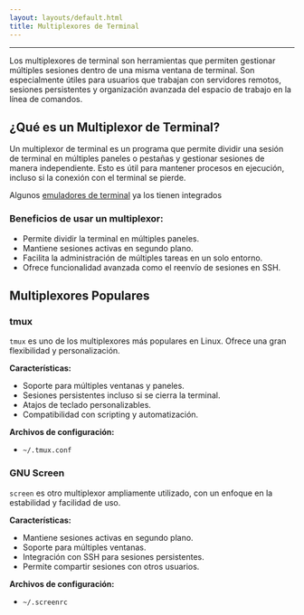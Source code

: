 ```yaml
---
layout: layouts/default.html
title: Multiplexores de Terminal
---
```


---

Los multiplexores de terminal son herramientas que permiten gestionar múltiples sesiones dentro de una misma ventana de terminal. Son especialmente útiles para usuarios que trabajan con servidores remotos, sesiones persistentes y organización avanzada del espacio de trabajo en la línea de comandos.

## ¿Qué es un Multiplexor de Terminal?

Un multiplexor de terminal es un programa que permite dividir una sesión de terminal en múltiples paneles o pestañas y gestionar sesiones de manera independiente. Esto es útil para mantener procesos en ejecución, incluso si la conexión con el terminal se pierde.

Algunos [emuladores de terminal](./emulador.md) ya los tienen integrados

### Beneficios de usar un multiplexor:

- Permite dividir la terminal en múltiples paneles.
- Mantiene sesiones activas en segundo plano.
- Facilita la administración de múltiples tareas en un solo entorno.
- Ofrece funcionalidad avanzada como el reenvío de sesiones en SSH.

## Multiplexores Populares

### tmux

`tmux` es uno de los multiplexores más populares en Linux. Ofrece una gran flexibilidad y personalización.

**Características:**

- Soporte para múltiples ventanas y paneles.
- Sesiones persistentes incluso si se cierra la terminal.
- Atajos de teclado personalizables.
- Compatibilidad con scripting y automatización.

**Archivos de configuración:**
- `~/.tmux.conf`

### GNU Screen

`screen` es otro multiplexor ampliamente utilizado, con un enfoque en la estabilidad y facilidad de uso.

**Características:**

- Mantiene sesiones activas en segundo plano.
- Soporte para múltiples ventanas.
- Integración con SSH para sesiones persistentes.
- Permite compartir sesiones con otros usuarios.

**Archivos de configuración:**
- `~/.screenrc`
